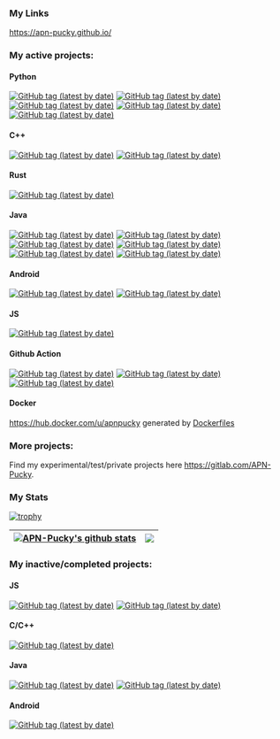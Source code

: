 ### My Links
https://apn-pucky.github.io/

### My active projects:

#### Python
[![GitHub tag (latest by date)](https://img.shields.io/github/v/tag/APN-Pucky/smpl?label=smpl)](https://github.com/APN-Pucky/smpl)
[![GitHub tag (latest by date)](https://img.shields.io/github/v/tag/APN-Pucky/HEPi?label=HEPi)](https://github.com/APN-Pucky/HEPi)
[![GitHub tag (latest by date)](https://img.shields.io/github/v/tag/APN-Pucky/metamorph?label=metamorph)](https://github.com/APN-Pucky/metamorph)
[![GitHub tag (latest by date)](https://img.shields.io/github/v/tag/APN-Pucky/pyfeyn2?label=pyfeyn2)](https://github.com/APN-Pucky/pyfeyn2)
[![GitHub tag (latest by date)](https://img.shields.io/github/v/tag/APN-Pucky/feynml?label=feynml)](https://github.com/APN-Pucky/feynml)

#### C++
[![GitHub tag (latest by date)](https://img.shields.io/github/v/tag/APN-Pucky/tyrant_optimize?label=tyrant_optimize)](https://github.com/APN-Pucky/tyrant_optimize)
[![GitHub tag (latest by date)](https://img.shields.io/github/v/tag/APN-Pucky/guess_factor?label=guess_factor)](https://github.com/APN-Pucky/guess_factor)

#### Rust
[![GitHub tag (latest by date)](https://img.shields.io/github/v/tag/APN-Pucky/raid_optimize?label=raid_optimize)](https://github.com/APN-Pucky/raid_optimize)

#### Java
[![GitHub tag (latest by date)](https://img.shields.io/github/v/tag/APN-Pucky/TeXCalc?label=TeXCalc)](https://github.com/APN-Pucky/TeXCalc)
[![GitHub tag (latest by date)](https://img.shields.io/github/v/tag/APN-Pucky/GitJarUpdate?label=%20GitJarUpdate)](https://github.com/APN-Pucky/GitJarUpdate)
[![GitHub tag (latest by date)](https://img.shields.io/github/v/tag/APN-Pucky/TUM?label=TUM)](https://github.com/APN-Pucky/TUM)
[![GitHub tag (latest by date)](https://img.shields.io/github/v/tag/APN-Pucky/TUR?label=TUR)](https://github.com/APN-Pucky/TUR)
[![GitHub tag (latest by date)](https://img.shields.io/github/v/tag/APN-Pucky/TULib?label=TULib)](https://github.com/APN-Pucky/TULib)
[![GitHub tag (latest by date)](https://img.shields.io/github/v/tag/APN-Pucky/APN-Pucky-Line-Chat-Bot?label=APN-Pucky-Line-Chat-Bot%20)](https://github.com/APN-Pucky/APN-Pucky-Line-Chat-Bot)


#### Android
[![GitHub tag (latest by date)](https://img.shields.io/github/v/tag/APN-Pucky/mTUO?label=mTUO)](https://github.com/APN-Pucky/mTUO)
[![GitHub tag (latest by date)](https://img.shields.io/github/v/tag/APN-Pucky/ArcheryStats?label=ArcheryStats)](https://github.com/APN-Pucky/ArcheryStats)

#### JS
[![GitHub tag (latest by date)](https://img.shields.io/github/v/tag/APN-Pucky/Lentokonepeli?label=Lentokonepeli%20)](https://github.com/APN-Pucky/Lentokonepeli)

#### Github Action
[![GitHub tag (latest by date)](https://img.shields.io/github/v/tag/APN-Pucky/make-python-action?label=make-python-action)](https://github.com/APN-Pucky/make-python-action)
[![GitHub tag (latest by date)](https://img.shields.io/github/v/tag/APN-Pucky/fast-forward-action?label=fast-forward-action)](https://github.com/APN-Pucky/fast-forward-action)
[![GitHub tag (latest by date)](https://img.shields.io/github/v/tag/APN-Pucky/branch-follow-tag?label=branch-follow-tag)](https://github.com/APN-Pucky/branch-follow-tag)


#### Docker

https://hub.docker.com/u/apnpucky generated by [Dockerfiles](https://github.com/APN-Pucky/Dockerfiles)

### More projects:

Find my experimental/test/private projects here <https://gitlab.com/APN-Pucky>.

### My Stats
[![trophy](https://github-profile-trophy.vercel.app/?username=APN-Pucky&column=-1)](https://github.com/ryo-ma/github-profile-trophy)

| <a href="https://github.com/anuraghazra/github-readme-stats"><img align="center" src="https://github-readme-stats.vercel.app/api?username=APN-Pucky&show_icons=true&include_all_commits=true&theme=buefy&hide_border=true" alt="APN-Pucky's github stats" /></a> | <a href="https://github.com/anuraghazra/github-readme-stats"><img align="center" src="https://github-readme-stats.vercel.app/api/top-langs/?username=APN-Pucky&layout=compact&theme=buefy&hide_border=true&exclude_repo=mTUO&hide=jupyter%20notebook" /></a> |
| ------------- | ------------- |

### My inactive/completed projects:

#### JS
[![GitHub tag (latest by date)](https://img.shields.io/github/v/tag/APN-Pucky/APNMusic?label=APNMusic%20)](https://github.com/APN-Pucky/APNMusic)
[![GitHub tag (latest by date)](https://img.shields.io/github/v/tag/APN-Pucky/Nodecopter-Drohne?label=Nodecopter-Drohne%20)](https://github.com/APN-Pucky/Nodecopter-Drohne)

#### C/C++
[![GitHub tag (latest by date)](https://img.shields.io/github/v/tag/APN-Pucky/opencl-testing?label=opencl-testing%20)](https://github.com/APN-Pucky/opencl-testing)

#### Java
[![GitHub tag (latest by date)](https://img.shields.io/github/v/tag/APN-Pucky/CallOfGloop?label=CallOfGloop%20)](https://github.com/APN-Pucky/CallOfGloop)
[![GitHub tag (latest by date)](https://img.shields.io/github/v/tag/APN-Pucky/QuadrokopterMulti?label=QuadrokopterMulti%20)](https://github.com/APN-Pucky/QuadrokopterMulti)


#### Android

[![GitHub tag (latest by date)](https://img.shields.io/github/v/tag/APN-Pucky/NXT-Android-Control?label=%20NXT-Android-Control)](https://github.com/APN-Pucky/NXT-Android-Control)
